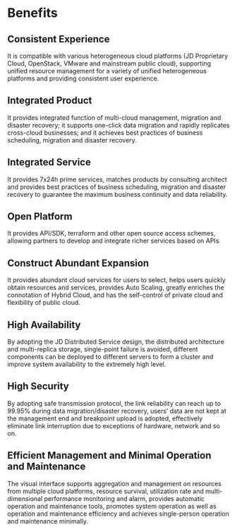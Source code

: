 # Benefits
## Consistent Experience
It is compatible with various heterogeneous cloud platforms (JD Proprietary Cloud, OpenStack, VMware and mainstream public cloud), supporting unified resource management for a variety of unified heterogeneous platforms and providing consistent user experience.
## Integrated Product
It provides integrated function of multi-cloud management, migration and disaster recovery; it supports one-click data migration and rapidly replicates cross-cloud businesses; and it achieves best practices of business scheduling, migration and disaster recovery.
## Integrated Service
It provides 7x24h prime services, matches products by consulting architect and provides best practices of business scheduling, migration and disaster recovery to guarantee the maximum business continuity and data reliability.
## Open Platform
It provides API/SDK, terraform and other open source access schemes, allowing partners to develop and integrate richer services based on APIs.
## Construct Abundant Expansion
It provides abundant cloud services for users to select, helps users quickly obtain resources and services, provides Auto Scaling, greatly enriches the connotation of Hybrid Cloud, and has the self-control of private cloud and flexibility of public cloud.
## High Availability
By adopting the JD Distributed Service design, the distributed architecture and multi-replica storage, single-point failure is avoided, different components can be deployed to different servers to form a cluster and improve system availability to the extremely high level.
## High Security
By adopting safe transmission protocol, the link reliability can reach up to 99.95% during data migration/disaster recovery, users’ data are not kept at the management end and breakpoint upload is adopted, effectively eliminate link interruption due to exceptions of hardware, network and so on.
## Efficient Management and Minimal Operation and Maintenance
The visual interface supports aggregation and management on resources from multiple cloud platforms, resource survival, utilization rate and multi-dimensional performance monitoring and alarm, provides automatic operation and maintenance tools, promotes system operation as well as operation and maintenance efficiency and achieves single-person operation and maintenance minimally.
